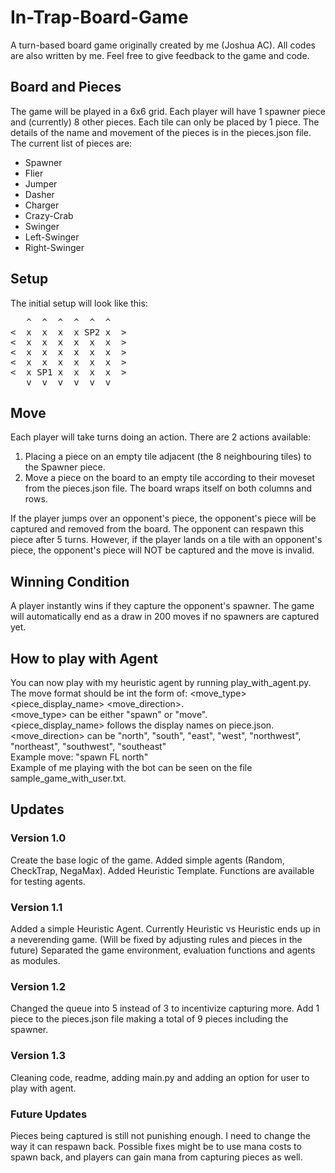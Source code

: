 # In-Trap-Board-Game
A turn-based board game originally created by me (Joshua AC). 
All codes are also written by me.
Feel free to give feedback to the game and code.

## Board and Pieces
The game will be played in a 6x6 grid. 
Each player will have 1 spawner piece and (currently) 8 other pieces.
Each tile can only be placed by 1 piece.
The details of the name and movement of the pieces is in the pieces.json file.
The current list of pieces are:
- Spawner
- Flier
- Jumper
- Dasher
- Charger
- Crazy-Crab
- Swinger
- Left-Swinger
- Right-Swinger

## Setup
The initial setup will look like this:
<pre>
   ^  ^  ^  ^  ^  ^
<  x  x  x  x SP2 x  >
<  x  x  x  x  x  x  >
<  x  x  x  x  x  x  >
<  x  x  x  x  x  x  >
<  x SP1 x  x  x  x  >
   v  v  v  v  v  v
</pre>

## Move
Each player will take turns doing an action.
There are 2 actions available:
1. Placing a piece on an empty tile adjacent (the 8 neighbouring tiles) to the Spawner piece.
2. Move a piece on the board to an empty tile according to their moveset from the pieces.json file. The board wraps itself on both columns and rows.  

If the player jumps over an opponent's piece, the opponent's piece will be captured and removed from the board.
The opponent can respawn this piece after 5 turns.
However, if the player lands on a tile with an opponent's piece, the opponent's piece will NOT be captured and the move is invalid.

## Winning Condition
A player instantly wins if they capture the opponent's spawner. 
The game will automatically end as a draw in 200 moves if no spawners are captured yet.

## How to play with Agent
You can now play with my heuristic agent by running play_with_agent.py.
The move format should be int the form of: <move_type> <piece_display_name> <move_direction>.  
<move_type> can be either "spawn" or "move".  
<piece_display_name> follows the display names on piece.json.  
<move_direction> can be "north", "south", "east", "west", "northwest", "northeast", "southwest", "southeast"  
Example move: "spawn FL north"  
Example of me playing with the bot can be seen on the file sample_game_with_user.txt.  

## Updates
### Version 1.0
Create the base logic of the game. 
Added simple agents (Random, CheckTrap, NegaMax). 
Added Heuristic Template.
Functions are available for testing agents.

### Version 1.1
Added a simple Heuristic Agent.
Currently Heuristic vs Heuristic ends up in a neverending game. 
(Will be fixed by adjusting rules and pieces in the future)
Separated the game environment, evaluation functions and agents as modules.

### Version 1.2
Changed the queue into 5 instead of 3 to incentivize capturing more.
Add 1 piece to the pieces.json file making a total of 9 pieces including the spawner.

### Version 1.3
Cleaning code, readme, adding main.py and adding an option for user to play with agent.

### Future Updates
Pieces being captured is still not punishing enough.
I need to change the way it can respawn back.
Possible fixes might be to use mana costs to spawn back,
and players can gain mana from capturing pieces as well.
